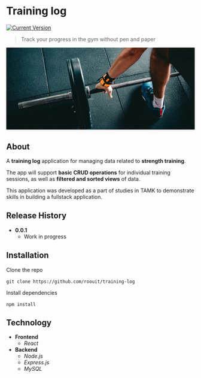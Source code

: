 # Training log

[![Current Version][current-version]][current-version]

> Track your progress in the gym without pen and paper

![](header.png)

## About

A **training log** application for managing data related to **strength training**.

The app will support **basic CRUD operations** for individual training sessions, as well as **filtered and sorted views** of data.

This application was developed as a part of studies in TAMK to demonstrate skills in building a fullstack application.

## Release History

* **0.0.1**
    * Work in progress

## Installation

Clone the repo

```
git clone https://github.com/roouit/training-log
```

Install dependencies

```
npm install
```

## Technology

* **Frontend**
  * *React*
* **Backend**
  * *Node.js*
  * *Express.js*
  * *MySQL*

<!-- Markdown link & img dfn's -->
[current-version]: https://img.shields.io/badge/version-0.0.1-yellow
